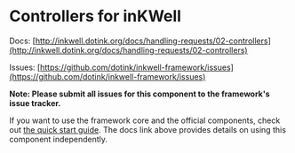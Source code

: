 Controllers for inKWell
============

Docs:   [http://inkwell.dotink.org/docs/handling-requests/02-controllers](http://inkwell.dotink.org/docs/handling-requests/02-controllers)

Issues: [https://github.com/dotink/inkwell-framework/issues](https://github.com/dotink/inkwell-framework/issues)

**Note: Please submit all issues for this component to the framework's issue
tracker.**

If you want to use the framework core and the official components, check out
[the quick start guide](http://inkwell.dotink.org/docs/quick-start).  The
docs link above provides details on using this component independently.
